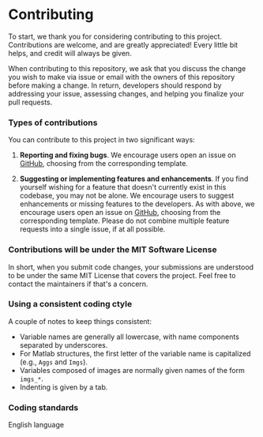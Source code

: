 # Contributing

To start, we thank you for considering contributing to this project. Contributions are welcome, and are greatly appreciated! Every little bit helps, and credit will always be given.

When contributing to this repository, we ask that you discuss the change you wish to make via issue or email with the owners of this repository before making a change. In return, developers should respond by addressing your issue, assessing changes, and helping you finalize your pull requests. 

### Types of contributions

You can contribute to this project in two significant ways: 

1. **Reporting and fixing bugs**. We encourage users open an issue on [GitHub](https://github.com/tsipkens/atems/issues/new/choose), choosing from the corresponding template. 

2. **Suggesting or implementing features and enhancements**. If you find yourself wishing for a feature that doesn't currently exist in this codebase, you may not be alone. We encourage users to suggest enhancements or missing features to the developers. As with above, we encourage users open an issue on [GitHub](https://github.com/tsipkens/atems/issues/new/choose), choosing from the corresponding template. Please do not combine multiple feature requests into a single issue, if at all possible. 

### Contributions will be under the MIT Software License

In short, when you submit code changes, your submissions are understood to be under the same MIT License that covers the project. Feel free to contact the maintainers if that's a concern.

### Using a consistent coding ctyle

A couple of notes to keep things consistent: 

- Variable names are generally all lowercase, with name components separated by underscores. 
- For Matlab structures, the first letter of the variable name is capitalized (e.g., `Aggs` and `Imgs`).
- Variables composed of images are normally given names of the form `imgs_*`.
- Indenting is given by a tab.

### Coding standards

English language